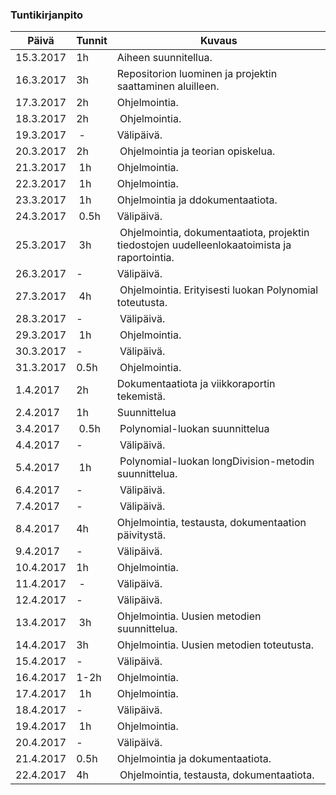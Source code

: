 ### Tuntikirjanpito
Päivä | Tunnit | Kuvaus
-----------|------|------
15.3.2017 | 1h | Aiheen suunnitellua.
16.3.2017 | 3h | Repositorion luominen ja projektin saattaminen aluilleen.
17.3.2017 | 2h | Ohjelmointia.
18.3.2017 | 2h | Ohjelmointia.
19.3.2017 | - | Välipäivä.
20.3.2017 | 2h | Ohjelmointia ja teorian opiskelua.
21.3.2017 | 1h | Ohjelmointia.
22.3.2017 | 1h | Ohjelmointia.
23.3.2017 | 1h | Ohjelmointia ja ddokumentaatiota.
24.3.2017 | 0.5h | Välipäivä.
25.3.2017 | 3h | Ohjelmointia, dokumentaatiota, projektin tiedostojen uudelleenlokaatoimista ja raportointia.
26.3.2017 | - | Välipäivä.
27.3.2017 | 4h | Ohjelmointia. Erityisesti luokan Polynomial toteutusta.
28.3.2017 | - | Välipäivä.
29.3.2017 | 1h | Ohjelmointia.
30.3.2017 | - | Välipäivä.
31.3.2017 | 0.5h | Ohjelmointia.
1.4.2017 | 2h | Dokumentaatiota ja viikkoraportin tekemistä.
2.4.2017 | 1h | Suunnittelua
3.4.2017 | 0.5h | Polynomial-luokan suunnittelua
4.4.2017 | - | Välipäivä.
5.4.2017 | 1h | Polynomial-luokan longDivision-metodin suunnittelua.
6.4.2017 | - | Välipäivä.
7.4.2017 | - | Välipäivä.
8.4.2017 | 4h | Ohjelmointia, testausta, dokumentaation päivitystä.
9.4.2017 |  - | Välipäivä.
10.4.2017 | 1h | Ohjelmointia.
11.4.2017 | - | Välipäivä.
12.4.2017 | - | Välipäivä.
13.4.2017 | 3h | Ohjelmointia. Uusien metodien suunnittelua.
14.4.2017 |3h | Ohjelmointia. Uusien metodien toteutusta.
15.4.2017 |  - | Välipäivä.
16.4.2017 | 1-2h | Ohjelmointia.
17.4.2017 | 1h | Ohjelmointia.
18.4.2017 | - | Välipäivä.
19.4.2017 | 1h | Ohjelmointia.
20.4.2017 | - | Välipäivä.
21.4.2017 | 0.5h | Ohjelmointia ja dokumentaatiota.
22.4.2017 | 4h | Ohjelmointia, testausta, dokumentaatiota.

